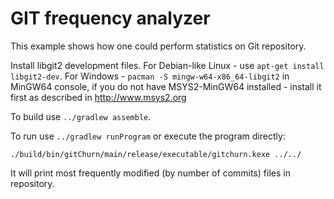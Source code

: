 # GIT frequency analyzer

This example shows how one could perform statistics on Git repository.

Install libgit2 development files.
For Debian-like Linux - use `apt-get install libgit2-dev`.
For Windows - `pacman -S mingw-w64-x86_64-libgit2` in MinGW64 console, if you do
not have MSYS2-MinGW64 installed - install it first as described in http://www.msys2.org

To build use `../gradlew assemble`.

To run use `../gradlew runProgram` or execute the program directly:

    ./build/bin/gitChurn/main/release/executable/gitchurn.kexe ../../

It will print most frequently modified (by number of commits) files in repository.
